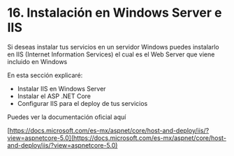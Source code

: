 # 16. Instalación en Windows Server e IIS

Si deseas instalar tus servicios en un servidor Windows puedes instalarlo en IIS (Internet Information Services) el cual es el Web Server que viene incluido en Windows

En esta sección explicaré:

* Instalar IIS en Windows Server
* Instalar el ASP .NET Core&#x20;
* Configurar IIS para el deploy de tus servicios

Puedes ver la documentación oficial aquí

[https://docs.microsoft.com/es-mx/aspnet/core/host-and-deploy/iis/?view=aspnetcore-5.0](https://docs.microsoft.com/es-mx/aspnet/core/host-and-deploy/iis/?view=aspnetcore-5.0)
